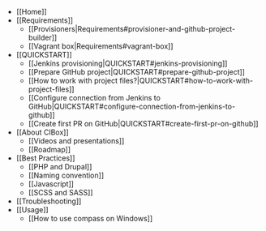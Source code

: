 * [[Home]]
* [[Requirements]]
  * [[Provisioners|Requirements#provisioner-and-github-project-builder]]
  * [[Vagrant box|Requirements#vagrant-box]]
* [[QUICKSTART]]
  * [[Jenkins provisioning|QUICKSTART#jenkins-provisioning]]
  * [[Prepare GitHub project|QUICKSTART#prepare-github-project]]
  * [[How to work with project files?|QUICKSTART#how-to-work-with-project-files]]
  * [[Configure connection from Jenkins to GitHub|QUICKSTART#configure-connection-from-jenkins-to-github]]
  * [[Create first PR on GitHub|QUICKSTART#create-first-pr-on-github]]
* [[About CIBox]]
  * [[Videos and presentations]]
  * [[Roadmap]]
* [[Best Practices]]
  * [[PHP and Drupal]]
  * [[Naming convention]]
  * [[Javascript]]
  * [[SCSS and SASS]]
* [[Troubleshooting]]
* [[Usage]]
  * [[How to use compass on Windows]]